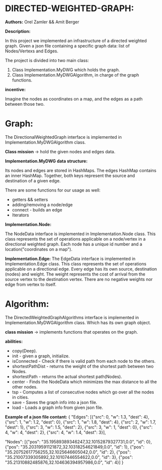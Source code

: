 # DIRECTED-WEIGHTED-GRAPH:

**Authors:** Orel Zamler && Amit Berger 

****************************Description:****************************

In this project we implemented an infrastructure of a directed weighted graph.
Given a json file containing a specific graph data: list of Nodes/Vertexs and Edges.

The project is divided into two main class:

1. Class Implementation.MyDWG which holds the graph.
2. Class Implementation.MyDWGAlgorithm, in charge of the graph functions.

****************************incentive:****************************

Imagine the nodes as coordinates on a map, and the edges as a path between those two.


# Graph:

The DirectionalWeightedGraph interface is implemented in Implementation.MyDWGAlgorithm class.

**Class mission** -> hold the given nodes and edges data.

**Implementation.MyDWG data structure:**

Its nodes and edges are stored in HashMaps.
The edges HashMap contains an inner HashMap. Together, both keys represent the source and destination of a given edge.

There are some functions for our usage as well:
 * getters && setters
 * adding/removing a node/edge
 * connect - builds an edge
 * Iterators

**Implementation.Node:**

The NodeData interface is implemented in Implementation.Node class.
This class represents the set of operations applicable on a node/vertex in a directional weighted graph.
Each node has a unique id number and a location("coordinates on a map").

**Implementation.Edge:**
The EdgeData interface is implemented in Implementation.Edge class.
This class represents the set of operations applicable on a directional edge.
Every edge has its own source, destination (nodes) and weight.
The weight represents the cost of arrival from the source vertex to the destination vertex.
There are no negative weights nor edge from vertex to itself.

# Algorithm:

The DirectedWeightedGraphAlgorithms interface is implemented in Implementation.MyDWGAlgorithm class.
Which has its own graph object.

**class mission** -> implements functions that operates on the graph.

**abilities:** 
 * copy(Deep).
 * init - given a graph, initialize.
 * isConnected -  Check if there is valid path from each node to the others.
 * shortestPathDist - returns the weight of the shortest path between two Nodes.
 * shortestPath - returns the actual shortest path(Nodes).
 * center - Finds the NodeData which minimizes the max distance to all the other nodes.
 * tsp - Computes a list of consecutive nodes which go over all the nodes in cities.
 * save - Saves the graph info into a json file.
 * load - Loads a graph info from given json file.


**Example of a json file contant:**
{
  "Edges": [{"src": 0, "w": 1.3, "dest": 4}, {"src": 1, "w": 1.2, "dest": 0}, {"src": 1, "w": 1.8, "dest": 4}, {"src": 2, "w": 1.7, "dest": 1}, {"src": 3, "w": 1.5, "dest": 2}, {"src": 3, "w": 1, "dest": 0}, {"src": 4, "w": 4, "dest": 2}, {"src": 4, "w": 1.4, "dest": 3}],
  
  "Nodes": [{"pos": "35.19589389346247,32.10152879327731,0.0", "id": 0}, {"pos": "35.20319591121872,32.10318254621849,0.0", "id": 1}, {"pos": "35.20752617756255,32.1025646605042,0.0", "id": 2}, {"pos": "35.21007339305892,32.10107446554622,0.0", "id": 3}, {"pos": "35.21310882485876,32.104636394957986,0.0", "id": 4}]
}
